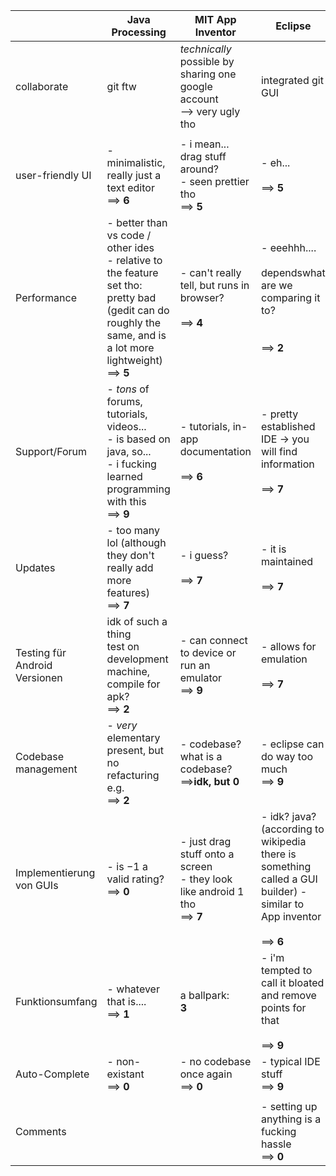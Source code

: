 
|                               | Java Processing                                                                                                                                                 | MIT App Inventor                                                               | Eclipse                                                                                                                     | Powerpoint                   |
| ----------------------------- | --------------------------------------------------------------------------------------------------------------------------------------------------------------- | ------------------------------------------------------------------------------ | --------------------------------------------------------------------------------------------------------------------------- | ---------------------------- |
| collaborate                   | git ftw                                                                                                                                                         | _technically_ possible by sharing one google account<br>--> very ugly tho      | integrated git GUI                                                                                                          | heck yea onedrive here we go |
|                               |                                                                                                                                                                 |                                                                                |                                                                                                                             |                              |
| user-friendly UI              | - minimalistic, really just a text editor<br>==> **6**                                                                                                          | - i mean... drag stuff around?<br>- seen prettier tho<br>==> **5**             | - eh...<br><br>==> **5**                                                                                                    | 0                            |
| Performance                   | - better than vs code / other ides<br>- relative to the feature set tho: pretty bad (gedit can do roughly the same, and is a lot more lightweight)<br>==> **5** | - can't really tell, but runs in browser?<br><br>==> **4**                     | - eeehhh.... <br><br>dependswhat are we comparing it to?<br><br><br>==> **2**                                               | 3                            |
| Support/Forum                 | - _tons_  of forums, tutorials, videos...<br>- is based on java, so...<br>- i fucking learned programming with this<br>==> **9**                                | - tutorials, in-app documentation<br><br>==> **6**                             | - pretty established IDE -> you will find information<br><br>==> **7**                                                      | 3                            |
| Updates                       | - too many lol (although they don't really add more features)<br>==> **7**                                                                                      | - i guess?<br><br>==> **7**                                                    | - it is maintained<br><br>==> **7**                                                                                         | 9                            |
| Testing für Android Versionen | idk of such a thing<br>test on development machine, compile for apk?<br>==> **2**                                                                               | - can connect to device or run an emulator<br>==> **9**                        | - allows for emulation<br><br>==> **7**                                                                                     | 0                            |
| Codebase management           | - _very_ elementary present, but no refacturing e.g.<br>==> **2**                                                                                               | - codebase? what is a codebase?<br>==>**idk, but 0**                           | - eclipse can do way too much<br>==> **9**                                                                                  | 0                            |
| Implementierung von GUIs      | - is $-1$ a valid rating?<br>==> **0**                                                                                                                          | - just drag stuff onto a screen<br>- they look like android 1 tho<br>==> **7** | - idk? java?<br>(according to wikipedia there is something called a GUI builder) - similar to App inventor<br><br>==> **6** | 10                           |
| Funktionsumfang               | - whatever that is....<br>==> **1**                                                                                                                             | a ballpark:<br>**3**                                                           | - i'm tempted to call it bloated and remove points for that<br><br>==> **9**                                                | 0                            |
| Auto-Complete                 | - non-existant<br>==> **0**                                                                                                                                     | - no codebase once again<br>==> **0**                                          | - typical IDE stuff<br>==> **9**                                                                                            |                              |
|                               |                                                                                                                                                                 |                                                                                |                                                                                                                             |                              |
| Comments                      |                                                                                                                                                                 |                                                                                | - setting up anything is a fucking hassle<br>==> **0**                                                                      |                              |

